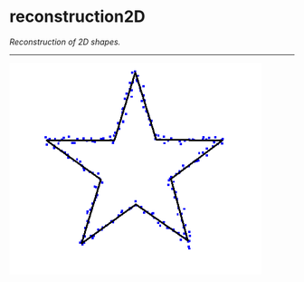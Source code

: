 # reconstruction2D

*Reconstruction of 2D shapes.*

___

![](https://raw.githubusercontent.com/stla/reconstruction2D/main/inst/images/pentagram.png)
